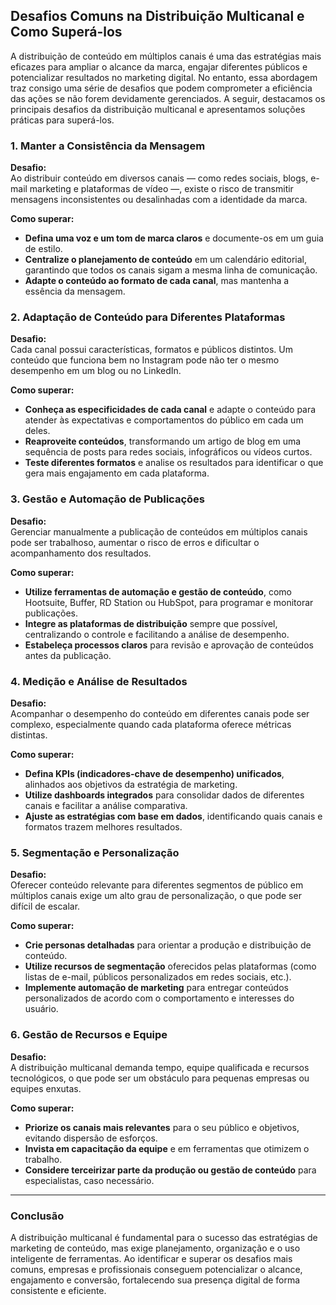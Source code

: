 
## Desafios Comuns na Distribuição Multicanal e Como Superá-los

A distribuição de conteúdo em múltiplos canais é uma das estratégias mais eficazes para ampliar o alcance da marca, engajar diferentes públicos e potencializar resultados no marketing digital. No entanto, essa abordagem traz consigo uma série de desafios que podem comprometer a eficiência das ações se não forem devidamente gerenciados. A seguir, destacamos os principais desafios da distribuição multicanal e apresentamos soluções práticas para superá-los.

### 1. **Manter a Consistência da Mensagem**

**Desafio:**  
Ao distribuir conteúdo em diversos canais — como redes sociais, blogs, e-mail marketing e plataformas de vídeo —, existe o risco de transmitir mensagens inconsistentes ou desalinhadas com a identidade da marca.

**Como superar:**  
- **Defina uma voz e um tom de marca claros** e documente-os em um guia de estilo.
- **Centralize o planejamento de conteúdo** em um calendário editorial, garantindo que todos os canais sigam a mesma linha de comunicação.
- **Adapte o conteúdo ao formato de cada canal**, mas mantenha a essência da mensagem.

### 2. **Adaptação de Conteúdo para Diferentes Plataformas**

**Desafio:**  
Cada canal possui características, formatos e públicos distintos. Um conteúdo que funciona bem no Instagram pode não ter o mesmo desempenho em um blog ou no LinkedIn.

**Como superar:**  
- **Conheça as especificidades de cada canal** e adapte o conteúdo para atender às expectativas e comportamentos do público em cada um deles.
- **Reaproveite conteúdos**, transformando um artigo de blog em uma sequência de posts para redes sociais, infográficos ou vídeos curtos.
- **Teste diferentes formatos** e analise os resultados para identificar o que gera mais engajamento em cada plataforma.

### 3. **Gestão e Automação de Publicações**

**Desafio:**  
Gerenciar manualmente a publicação de conteúdos em múltiplos canais pode ser trabalhoso, aumentar o risco de erros e dificultar o acompanhamento dos resultados.

**Como superar:**  
- **Utilize ferramentas de automação e gestão de conteúdo**, como Hootsuite, Buffer, RD Station ou HubSpot, para programar e monitorar publicações.
- **Integre as plataformas de distribuição** sempre que possível, centralizando o controle e facilitando a análise de desempenho.
- **Estabeleça processos claros** para revisão e aprovação de conteúdos antes da publicação.

### 4. **Medição e Análise de Resultados**

**Desafio:**  
Acompanhar o desempenho do conteúdo em diferentes canais pode ser complexo, especialmente quando cada plataforma oferece métricas distintas.

**Como superar:**  
- **Defina KPIs (indicadores-chave de desempenho) unificados**, alinhados aos objetivos da estratégia de marketing.
- **Utilize dashboards integrados** para consolidar dados de diferentes canais e facilitar a análise comparativa.
- **Ajuste as estratégias com base em dados**, identificando quais canais e formatos trazem melhores resultados.

### 5. **Segmentação e Personalização**

**Desafio:**  
Oferecer conteúdo relevante para diferentes segmentos de público em múltiplos canais exige um alto grau de personalização, o que pode ser difícil de escalar.

**Como superar:**  
- **Crie personas detalhadas** para orientar a produção e distribuição de conteúdo.
- **Utilize recursos de segmentação** oferecidos pelas plataformas (como listas de e-mail, públicos personalizados em redes sociais, etc.).
- **Implemente automação de marketing** para entregar conteúdos personalizados de acordo com o comportamento e interesses do usuário.

### 6. **Gestão de Recursos e Equipe**

**Desafio:**  
A distribuição multicanal demanda tempo, equipe qualificada e recursos tecnológicos, o que pode ser um obstáculo para pequenas empresas ou equipes enxutas.

**Como superar:**  
- **Priorize os canais mais relevantes** para o seu público e objetivos, evitando dispersão de esforços.
- **Invista em capacitação da equipe** e em ferramentas que otimizem o trabalho.
- **Considere terceirizar parte da produção ou gestão de conteúdo** para especialistas, caso necessário.

---

### **Conclusão**

A distribuição multicanal é fundamental para o sucesso das estratégias de marketing de conteúdo, mas exige planejamento, organização e o uso inteligente de ferramentas. Ao identificar e superar os desafios mais comuns, empresas e profissionais conseguem potencializar o alcance, engajamento e conversão, fortalecendo sua presença digital de forma consistente e eficiente.
```

